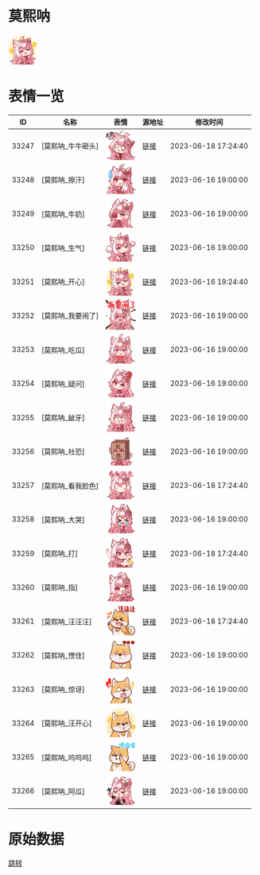 # 莫熙呐

<img src="./cover.png" height="60" alt="cover" />

# 表情一览

|ID|名称|表情|源地址|修改时间|
|----|----|----|----|----|
|33247|[莫熙呐_牛牛砸头]|<img src="./pic/033247_%5B莫熙呐_牛牛砸头%5D.png" height="60" alt="牛牛砸头"/>|[链接](https://i0.hdslb.com/bfs/garb/e4e26591ad4412d7ba8c7e3716ecfb67c10f1638.png)|2023-06-18 17:24:40|
|33248|[莫熙呐_擦汗]|<img src="./pic/033248_%5B莫熙呐_擦汗%5D.png" height="60" alt="擦汗"/>|[链接](https://i0.hdslb.com/bfs/garb/c08422a2d1885c8b24bb24bab33e3aa22751e7da.png)|2023-06-16 19:00:00|
|33249|[莫熙呐_牛奶]|<img src="./pic/033249_%5B莫熙呐_牛奶%5D.png" height="60" alt="牛奶"/>|[链接](https://i0.hdslb.com/bfs/garb/fd089c3df2f2729aa74d9b9e771140ef7618a5de.png)|2023-06-16 19:00:00|
|33250|[莫熙呐_生气]|<img src="./pic/033250_%5B莫熙呐_生气%5D.png" height="60" alt="生气"/>|[链接](https://i0.hdslb.com/bfs/garb/375017efb45acd0b63b0482d070e386261bf1b51.png)|2023-06-16 19:00:00|
|33251|[莫熙呐_开心]|<img src="./pic/033251_%5B莫熙呐_开心%5D.png" height="60" alt="开心"/>|[链接](https://i0.hdslb.com/bfs/garb/01bfd80bd994e2ec9d90bf17c8f71195ccfae777.png)|2023-06-16 19:24:40|
|33252|[莫熙呐_我要闹了]|<img src="./pic/033252_%5B莫熙呐_我要闹了%5D.png" height="60" alt="我要闹了"/>|[链接](https://i0.hdslb.com/bfs/garb/f0adec99b9ad66ffc2ae2963799845f4bd51a241.png)|2023-06-16 19:00:00|
|33253|[莫熙呐_吃瓜]|<img src="./pic/033253_%5B莫熙呐_吃瓜%5D.png" height="60" alt="吃瓜"/>|[链接](https://i0.hdslb.com/bfs/garb/375306c69ee662fb309b2d0f9535539953cee18a.png)|2023-06-16 19:00:00|
|33254|[莫熙呐_疑问]|<img src="./pic/033254_%5B莫熙呐_疑问%5D.png" height="60" alt="疑问"/>|[链接](https://i0.hdslb.com/bfs/garb/5c7431f4a7dfe3c22bbcf81f6971da2f149622a3.png)|2023-06-16 19:00:00|
|33255|[莫熙呐_龇牙]|<img src="./pic/033255_%5B莫熙呐_龇牙%5D.png" height="60" alt="龇牙"/>|[链接](https://i0.hdslb.com/bfs/garb/334935fb7780650b5a23d6977cd224a544a34d35.png)|2023-06-16 19:00:00|
|33256|[莫熙呐_社恐]|<img src="./pic/033256_%5B莫熙呐_社恐%5D.png" height="60" alt="社恐"/>|[链接](https://i0.hdslb.com/bfs/garb/24057d7e6b1174d7fcde44cb1fc268f211425a35.png)|2023-06-16 19:00:00|
|33257|[莫熙呐_看我脸色]|<img src="./pic/033257_%5B莫熙呐_看我脸色%5D.png" height="60" alt="看我脸色"/>|[链接](https://i0.hdslb.com/bfs/garb/9dd973aa11094ecc005488868b8b9145a2f5effe.png)|2023-06-18 17:24:40|
|33258|[莫熙呐_大哭]|<img src="./pic/033258_%5B莫熙呐_大哭%5D.png" height="60" alt="大哭"/>|[链接](https://i0.hdslb.com/bfs/garb/bb3f8c44d6b3f91b734b15ef0ecda503b63e9218.png)|2023-06-16 19:00:00|
|33259|[莫熙呐_打]|<img src="./pic/033259_%5B莫熙呐_打%5D.png" height="60" alt="打"/>|[链接](https://i0.hdslb.com/bfs/garb/947ec2103db432a80ef0f3998220f6d06e76ef45.png)|2023-06-18 17:24:40|
|33260|[莫熙呐_指]|<img src="./pic/033260_%5B莫熙呐_指%5D.png" height="60" alt="指"/>|[链接](https://i0.hdslb.com/bfs/garb/4a027b94de7849535ba8963d52d3f91fd69462ef.png)|2023-06-16 19:00:00|
|33261|[莫熙呐_汪汪汪]|<img src="./pic/033261_%5B莫熙呐_汪汪汪%5D.png" height="60" alt="汪汪汪"/>|[链接](https://i0.hdslb.com/bfs/garb/306254e4c075010de8306d635b6c08523d03ed47.png)|2023-06-18 17:24:40|
|33262|[莫熙呐_愣住]|<img src="./pic/033262_%5B莫熙呐_愣住%5D.png" height="60" alt="愣住"/>|[链接](https://i0.hdslb.com/bfs/garb/545dee5b588bd9834b7af7baac1b4eae94817e2f.png)|2023-06-16 19:00:00|
|33263|[莫熙呐_惊讶]|<img src="./pic/033263_%5B莫熙呐_惊讶%5D.png" height="60" alt="惊讶"/>|[链接](https://i0.hdslb.com/bfs/garb/3e45a623bf6bd39edf6bb7133804abef0e7c16a7.png)|2023-06-16 19:00:00|
|33264|[莫熙呐_汪开心]|<img src="./pic/033264_%5B莫熙呐_汪开心%5D.png" height="60" alt="汪开心"/>|[链接](https://i0.hdslb.com/bfs/garb/d77dc4140e82abf6f409a83db694d52bbdafc7cc.png)|2023-06-16 19:00:00|
|33265|[莫熙呐_呜呜呜]|<img src="./pic/033265_%5B莫熙呐_呜呜呜%5D.png" height="60" alt="呜呜呜"/>|[链接](https://i0.hdslb.com/bfs/garb/702f772cd1d514bcd2c220ac2dbda1d442b42155.png)|2023-06-16 19:00:00|
|33266|[莫熙呐_阿瓜]|<img src="./pic/033266_%5B莫熙呐_阿瓜%5D.png" height="60" alt="阿瓜"/>|[链接](https://i0.hdslb.com/bfs/garb/56ebb899db8c251020a591e97ad2abe95c0acb04.png)|2023-06-16 19:00:00|

# 原始数据

[跳转](./raw.json)

